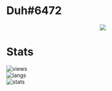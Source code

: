 # Duh#6472

<p align="center">
  <a href="https://github.com/WeLoveYouDuh">
    <img src="https://discord.c99.nl/widget/theme-1/996605944916099113.png"/>
     </a>
</p>

# Stats
![views](https://komarev.com/ghpvc/?username=weloveyouduh&color=lightgrey) <br>
![langs](https://github-readme-stats.vercel.app/api/top-langs/?username=WeLoveYouDuh&layout=compact&theme=dark) </br>
![stats](https://github-readme-stats.vercel.app/api?username=WeLoveYouDuh&show_icons=true&theme=dark)
